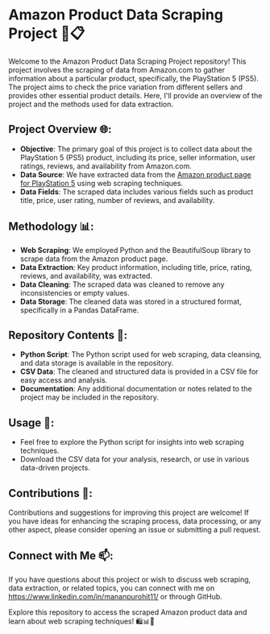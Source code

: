 # Amazon Product Data Scraping Project 🛒📋

Welcome to the Amazon Product Data Scraping Project repository! This project involves the scraping of data from Amazon.com to gather information about a particular product, specifically, the PlayStation 5 (PS5). The project aims to check the price variation from different sellers and provides other essential product details. Here, I'll provide an overview of the project and the methods used for data extraction.

## Project Overview 🌐:
- **Objective**: The primary goal of this project is to collect data about the PlayStation 5 (PS5) product, including its price, seller information, user ratings, reviews, and availability from Amazon.com.
- **Data Source**: We have extracted data from the [Amazon product page for PlayStation 5](https://www.amazon.in/s?k=playstation+5&crid=1SMY8BDWG68QX&sprefix=playstation+%2Caps%2C279&ref=nb_sb_ss_ts-doa-p_1_12) using web scraping techniques.
- **Data Fields**: The scraped data includes various fields such as product title, price, user rating, number of reviews, and availability.

## Methodology 📊:
- **Web Scraping**: We employed Python and the BeautifulSoup library to scrape data from the Amazon product page.
- **Data Extraction**: Key product information, including title, price, rating, reviews, and availability, was extracted.
- **Data Cleaning**: The scraped data was cleaned to remove any inconsistencies or empty values.
- **Data Storage**: The cleaned data was stored in a structured format, specifically in a Pandas DataFrame.

## Repository Contents 📁:
- **Python Script**: The Python script used for web scraping, data cleansing, and data storage is available in the repository.
- **CSV Data**: The cleaned and structured data is provided in a CSV file for easy access and analysis.
- **Documentation**: Any additional documentation or notes related to the project may be included in the repository.

## Usage 🚀:
- Feel free to explore the Python script for insights into web scraping techniques.
- Download the CSV data for your analysis, research, or use in various data-driven projects.

## Contributions 🤝:
Contributions and suggestions for improving this project are welcome! If you have ideas for enhancing the scraping process, data processing, or any other aspect, please consider opening an issue or submitting a pull request.

## Connect with Me 📫:
If you have questions about this project or wish to discuss web scraping, data extraction, or related topics, you can connect with me on https://www.linkedin.com/in/mananpurohit11/ or through GitHub.

Explore this repository to access the scraped Amazon product data and learn about web scraping techniques! 🛍️📊🚀
